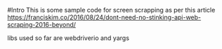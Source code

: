 #Intro
This is some sample code for screen scrapping as per this article
https://franciskim.co/2016/08/24/dont-need-no-stinking-api-web-scraping-2016-beyond/

libs used so far are 
webdriverio and yargs
